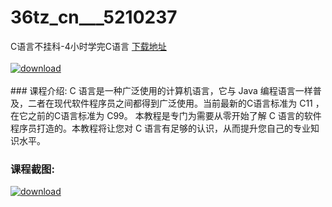 # 36tz_cn___5210237
C语言不挂科-4小时学完C语言
[下载地址](http://www.36tz.cn/article/5210237 "下载地址")
<br/></br>[![download](http://36tz.cn/muke_img/2020_02_1-46-300x280.png "下载地址")](http://www.36tz.cn/article/5210237 "下载地址")
<br/></br>### 课程介绍:
C 语言是一种广泛使用的计算机语言，它与 Java 编程语言一样普及，二者在现代软件程序员之间都得到广泛使用。当前最新的C语言标准为 C11 ，在它之前的C语言标准为 C99。
本教程是专门为需要从零开始了解 C 语言的软件程序员打造的。本教程将让您对 C 语言有足够的认识，从而提升您自己的专业知识水平。

### 课程截图:
[![download](http://36tz.cn/muke_img/2020_02_11-44.png "下载地址")](http://www.36tz.cn/article/5210237 "下载地址")
